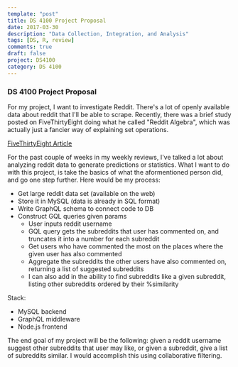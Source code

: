 ```yaml
---
template: "post"
title: DS 4100 Project Proposal
date: 2017-03-30
description: "Data Collection, Integration, and Analysis"
tags: [DS, R, review]
comments: true
draft: false
project: DS4100
category: DS 4100
---
```


### DS 4100 Project Proposal


For my project, I want to investigate Reddit. There's a lot of openly available data about reddit that I'll be able to scrape. Recently, there was a brief study posted on FiveThirtyEight doing what he called "Reddit Algebra", which was actually just a fancier way of explaining set operations.

[FiveThirtyEight Article](https://fivethirtyeight.com/features/dissecting-trumps-most-rabid-online-following/)



For the past couple of weeks in my weekly reviews, I've talked a lot about analyzing reddit data to generate predictions or statistics. What I want to do with this project, is take the basics of what the aformentioned person did, and go one step further. Here would be my process:

* Get large reddit data set (available on the web)
* Store it in MySQL (data is already in SQL format)
* Write GraphQL schema to connect code to DB
* Construct GQL queries given params
	* User inputs reddit username
	* GQL query gets the subreddits that user has commented on, and truncates it into a number for each subreddit
	* Get users who have commented the most on the places where the given user has also commented
	* Aggregate the subreddits the other users have also commented on, returning a list of suggested subreddits
	* I can also add in the ability to find subreddits like a given subreddit, listing other subreddits ordered by their %similarity


Stack:

* MySQL backend
* GraphQL middleware
* Node.js frontend


The end goal of my project will be the following: given a reddit username suggest other subreddits that user may like, or given a subreddit, give a list of subreddits similar. I would accomplish this using collaborative filtering.




